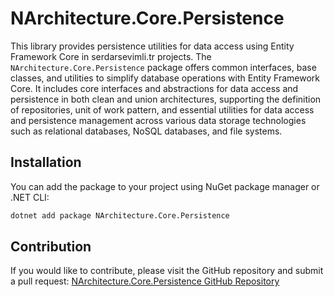 # NArchitecture.Core.Persistence

This library provides persistence utilities for data access using Entity Framework Core in serdarsevimli.tr projects. The `NArchitecture.Core.Persistence` package offers common interfaces, base classes, and utilities to simplify database operations with Entity Framework Core. It includes core interfaces and abstractions for data access and persistence in both clean and union architectures, supporting the definition of repositories, unit of work pattern, and essential utilities for data access and persistence management across various data storage technologies such as relational databases, NoSQL databases, and file systems.

## Installation

You can add the package to your project using NuGet package manager or .NET CLI:

```bash
dotnet add package NArchitecture.Core.Persistence
```

## Contribution

If you would like to contribute, please visit the GitHub repository and submit a pull request: [NArchitecture.Core.Persistence GitHub Repository](https://github.com/srdrsvml1986/NArchitectureTemplate)
